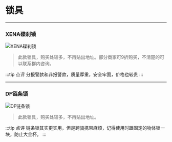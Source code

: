 # 锁具
---

### XENA碟刹锁

![XENA碟刹锁](https://ww1.sinaimg.cn/large/007i4MEmgy1g0fdws1blgj30ke0c140s.jpg)

> 此款锁具，购买处较多，不再贴出地址。部分商家可9折购买，不清楚的可以联系群内咨询。

:::tip 点评
分报警款和非报警款，质量厚重，安全牢固，价格也较贵
:::

---

### DF链条锁

![DF链条锁](https://ww1.sinaimg.cn/large/007i4MEmgy1g0fe7hjdd3j30kg0dnmzh.jpg)

> 此款锁具，购买处较多，不再贴出地址。


:::tip 点评
链条锁其实更实用，但是跨骑携带麻烦，记得使用时跟固定的物体锁一块，防止大金杯。
:::